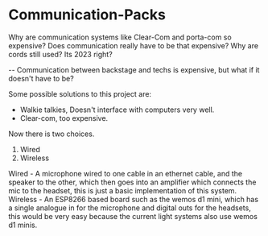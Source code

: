 # Communication-Packs

Why are communication systems like Clear-Com and porta-com so expensive?
Does communication really have to be that expensive?
Why are cords still used? Its 2023 right?

--
Communication between backstage and techs is expensive, but what if it doesn't have to be?

Some possible solutions to this project are:
- Walkie talkies, Doesn't interface with computers very well.
- Clear-com, too expensive.

Now there is two choices.
1. Wired
2. Wireless


Wired - A microphone wired to one cable in an ethernet cable, and the speaker to the other, which then goes into an amplifier which connects the mic to the headset, this is just a basic implementation of this system.
Wireless - An ESP8266 based board such as the wemos d1 mini, which has a single analogue in for the microphone and digital outs for the headsets, this would be very easy because the current light systems also use wemos d1 minis.
